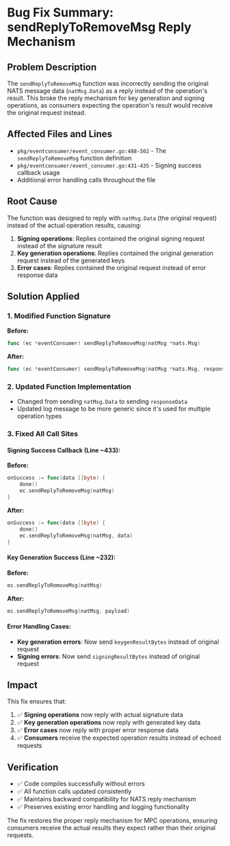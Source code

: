 # Bug Fix Summary: sendReplyToRemoveMsg Reply Mechanism

## Problem Description

The `sendReplyToRemoveMsg` function was incorrectly sending the original NATS message data (`natMsg.Data`) as a reply instead of the operation's result. This broke the reply mechanism for key generation and signing operations, as consumers expecting the operation's result would receive the original request instead.

## Affected Files and Lines
- `pkg/eventconsumer/event_consumer.go:488-502` - The `sendReplyToRemoveMsg` function definition
- `pkg/eventconsumer/event_consumer.go:431-435` - Signing success callback usage
- Additional error handling calls throughout the file

## Root Cause
The function was designed to reply with `natMsg.Data` (the original request) instead of the actual operation results, causing:
1. **Signing operations**: Replies contained the original signing request instead of the signature result
2. **Key generation operations**: Replies contained the original generation request instead of the generated keys
3. **Error cases**: Replies contained the original request instead of error response data

## Solution Applied

### 1. Modified Function Signature
**Before:**
```go
func (ec *eventConsumer) sendReplyToRemoveMsg(natMsg *nats.Msg)
```

**After:**
```go
func (ec *eventConsumer) sendReplyToRemoveMsg(natMsg *nats.Msg, responseData []byte)
```

### 2. Updated Function Implementation
- Changed from sending `natMsg.Data` to sending `responseData`
- Updated log message to be more generic since it's used for multiple operation types

### 3. Fixed All Call Sites

#### Signing Success Callback (Line ~433):
**Before:**
```go
onSuccess := func(data []byte) {
    done()
    ec.sendReplyToRemoveMsg(natMsg)
}
```

**After:**
```go
onSuccess := func(data []byte) {
    done()
    ec.sendReplyToRemoveMsg(natMsg, data)
}
```

#### Key Generation Success (Line ~232):
**Before:**
```go
ec.sendReplyToRemoveMsg(natMsg)
```

**After:**
```go
ec.sendReplyToRemoveMsg(natMsg, payload)
```

#### Error Handling Cases:
- **Key generation errors**: Now send `keygenResultBytes` instead of original request
- **Signing errors**: Now send `signingResultBytes` instead of original request

## Impact
This fix ensures that:
1. ✅ **Signing operations** now reply with actual signature data
2. ✅ **Key generation operations** now reply with generated key data  
3. ✅ **Error cases** now reply with proper error response data
4. ✅ **Consumers** receive the expected operation results instead of echoed requests

## Verification
- ✅ Code compiles successfully without errors
- ✅ All function calls updated consistently
- ✅ Maintains backward compatibility for NATS reply mechanism
- ✅ Preserves existing error handling and logging functionality

The fix restores the proper reply mechanism for MPC operations, ensuring consumers receive the actual results they expect rather than their original requests.